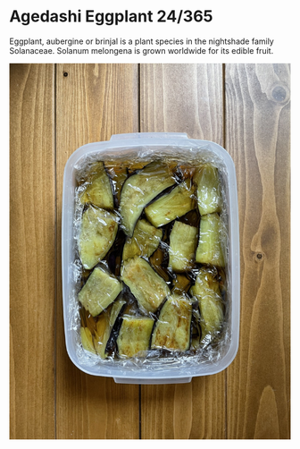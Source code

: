 # Agedashi Eggplant 24/365
Eggplant, aubergine or brinjal is a plant species in the nightshade family Solanaceae. Solanum melongena is grown worldwide for its edible fruit.

![ageadshi_eggplant Image](image/agedashi_eggplant.jpg)